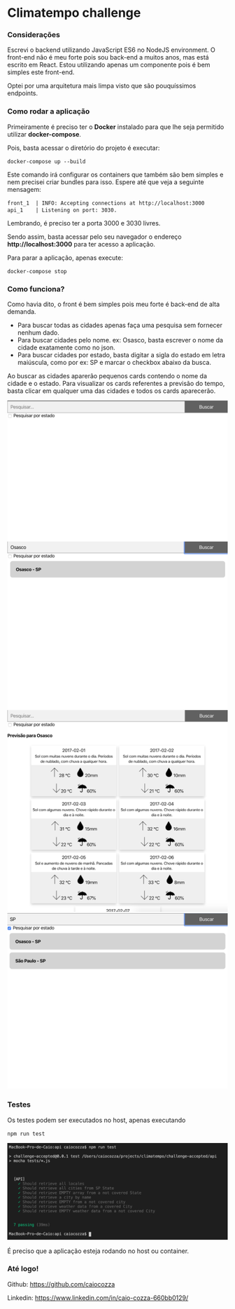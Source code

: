 # Climatempo challenge

### Considerações

Escrevi o backend utilizando JavaScript ES6 no NodeJS environment. O front-end não é meu forte pois sou back-end a muitos anos, mas está escrito em React. Estou utilizando apenas um componente pois é bem simples este front-end.

Optei por uma arquitetura mais limpa visto que são pouquíssimos endpoints.

### Como rodar a aplicação

Primeiramente é preciso ter o **Docker** instalado para que lhe seja permitido utilizar **docker-compose**.

Pois, basta acessar o diretório do projeto é executar:
```
docker-compose up --build
```

Este comando irá configurar os containers que também são bem simples e nem precisei criar bundles para isso. Espere até que veja a seguinte mensagem:

```
front_1  | INFO: Accepting connections at http://localhost:3000
api_1    | Listening on port: 3030.
```
Lembrando, é preciso ter a porta 3000 e 3030 livres.

Sendo assim, basta acessar pelo seu navegador o endereço **http://localhost:3000** para ter acesso a aplicação.

Para parar a aplicação, apenas execute:
```
docker-compose stop
```

### Como funciona?

Como havia dito, o front é bem simples pois meu forte é back-end de alta demanda.

- Para buscar todas as cidades apenas faça uma pesquisa sem fornecer nenhum dado.
- Para buscar cidades pelo nome. ex: Osasco, basta escrever o nome da cidade exatamente como no json.
- Para buscar cidades por estado, basta digitar a sigla do estado em letra maiúscula, como por ex: SP e marcar o checkbox abaixo da busca.

Ao buscar as cidades aparerão pequenos cards contendo o nome da cidade e o estado. Para visualizar os cards referentes a previsão do tempo, basta clicar em qualquer uma das cidades e todos os cards aparecerão.

![Execução](./assets/img0.png)
![Execução](./assets/img1.png)
![Execução](./assets/img2.png)
![Execução](./assets/img3.png)


### Testes
Os testes podem ser executados no host, apenas executando
```
npm run test
```

![Teste](./assets/tests.png)

É preciso que a aplicação esteja rodando no host ou container.


### Até logo!
Github: https://github.com/caiocozza

Linkedin: https://www.linkedin.com/in/caio-cozza-660bb0129/
